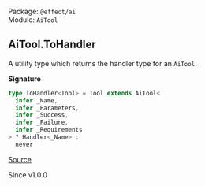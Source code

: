 Package: `@effect/ai`<br />
Module: `AiTool`<br />

## AiTool.ToHandler

A utility type which returns the handler type for an `AiTool`.

**Signature**

```ts
type ToHandler<Tool> = Tool extends AiTool<
  infer _Name,
  infer _Parameters,
  infer _Success,
  infer _Failure,
  infer _Requirements
> ? Handler<_Name> :
  never
```

[Source](https://github.com/Effect-TS/effect/tree/main/packages/ai/ai/src/AiTool.ts#L377)

Since v1.0.0